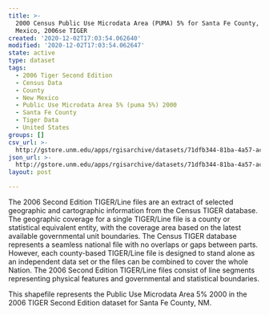 ```yaml
---
title: >-
  2000 Census Public Use Microdata Area (PUMA) 5% for Santa Fe County, New
  Mexico, 2006se TIGER
created: '2020-12-02T17:03:54.062640'
modified: '2020-12-02T17:03:54.062647'
state: active
type: dataset
tags:
  - 2006 Tiger Second Edition
  - Census Data
  - County
  - New Mexico
  - Public Use Microdata Area 5% (puma 5%) 2000
  - Santa Fe County
  - Tiger Data
  - United States
groups: []
csv_url: >-
  http://gstore.unm.edu/apps/rgisarchive/datasets/71dfb344-81ba-4a57-ac04-700812fb7b99/tgr2006se_sant_puma5.derived.csv
json_url: >-
  http://gstore.unm.edu/apps/rgisarchive/datasets/71dfb344-81ba-4a57-ac04-700812fb7b99/tgr2006se_sant_puma5.derived.json
layout: post

---
```

The 2006 Second Edition TIGER/Line files are an extract of selected geographic and cartographic information from the Census TIGER database.  The geographic coverage for a single TIGER/Line file is a county or statistical equivalent entity, with the coverage area based on the latest available governmental unit boundaries. The Census TIGER database represents a seamless national file with no overlaps or gaps between parts.  However, each county-based TIGER/Line file is designed to stand alone as an independent data set or the files can be combined to cover the whole Nation.  The 2006 Second Edition  TIGER/Line files consist of line segments representing physical features and governmental and statistical boundaries.  

This shapefile represents the Public Use Microdata Area 5% 2000 in the 2006 TIGER Second Edition dataset for Santa Fe County, NM.
